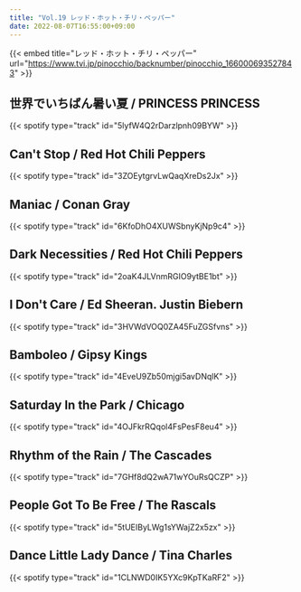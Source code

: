 ```yaml
---
title: "Vol.19 レッド・ホット・チリ・ペッパー"
date: 2022-08-07T16:55:00+09:00
---
```


{{< embed title="レッド・ホット・チリ・ペッパー" url="https://www.tvi.jp/pinocchio/backnumber/pinocchio_166000693527843" >}}

## 世界でいちばん暑い夏 / PRINCESS PRINCESS
{{< spotify type="track" id="5lyfW4Q2rDarzlpnh09BYW" >}}

## Can't Stop / Red Hot Chili Peppers
{{< spotify type="track" id="3ZOEytgrvLwQaqXreDs2Jx" >}}

## Maniac / Conan Gray
{{< spotify type="track" id="6KfoDhO4XUWSbnyKjNp9c4" >}}

## Dark Necessities / Red Hot Chili Peppers
{{< spotify type="track" id="2oaK4JLVnmRGIO9ytBE1bt" >}}

## I Don't Care / Ed Sheeran. Justin Biebern
{{< spotify type="track" id="3HVWdVOQ0ZA45FuZGSfvns" >}}

## Bamboleo / Gipsy Kings
{{< spotify type="track" id="4EveU9Zb50mjgi5avDNqlK" >}}

## Saturday In the Park / Chicago
{{< spotify type="track" id="4OJFkrRQqol4FsPesF8eu4" >}}

## Rhythm of the Rain / The Cascades
{{< spotify type="track" id="7GHf8dQ2wA71wYOuRsQCZP" >}}

## People Got To Be Free / The Rascals
{{< spotify type="track" id="5tUEIByLWg1sYWajZ2x5zx" >}}

## Dance Little Lady Dance / Tina Charles
{{< spotify type="track" id="1CLNWD0IK5YXc9KpTKaRF2" >}}
